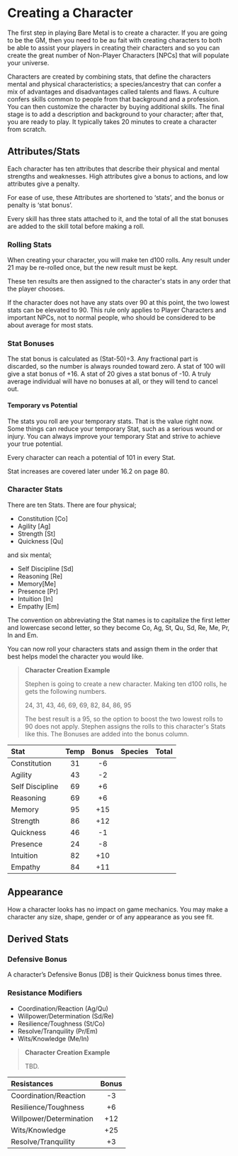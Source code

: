 # Creating a Character

The first step in playing Bare Metal is to create a character. 
If you are going to be the GM, then you need to be au fait with 
creating characters to both be able to assist your players in 
creating their characters and so you can create the great number 
of Non-Player Characters [NPCs] that will populate your universe.

Characters are created by combining stats, that define the characters 
mental and physical characteristics; a species/ancestry that can confer 
a mix of advantages and disadvantages called talents and flaws. 
A culture confers skills common to people from that background and 
a profession. You can then customize the character by buying additional 
skills. The final stage is to add a description and background to your 
character; after that, you are ready to play. It typically takes 20 minutes 
to create a character from scratch.

## Attributes/Stats

Each character has ten attributes that describe their physical and mental 
strengths and weaknesses. High attributes give a bonus to actions, and low 
attributes give a penalty.

For ease of use, these Attributes are shortened to ‘stats’, and the bonus 
or penalty is ‘stat bonus’.

Every skill has three stats attached to it, and the total of all the stat 
bonuses are added to the skill total before making a roll.

### Rolling Stats

When creating your character, you will make ten d100 rolls. Any result 
under 21 may be re-rolled once, but the new result must be kept.

These ten results are then assigned to the character's stats in any order 
that the player chooses.

If the character does not have any stats over 90 at this point, the two 
lowest stats can be elevated to 90. This rule only applies to Player 
Characters and important NPCs, not to normal people, who should be considered 
to be about average for most stats.

### Stat Bonuses

The stat bonus is calculated as (Stat-50)÷3. Any fractional part is discarded, 
so the number is always rounded toward zero. A stat of 100 will give a stat 
bonus of +16. A stat of 20 gives a stat bonus of -10. A truly average 
individual will have no bonuses at all, or they will tend to cancel out.

#### Temporary vs Potential

The stats you roll are your temporary stats. That is the value right now. 
Some things can reduce your temporary Stat, such as a serious wound or injury. 
You can always improve your temporary Stat and strive to achieve your true potential.

Every character can reach a potential of 101 in every Stat.

Stat increases are covered later under 16.2 on page 80.

### Character Stats

There are ten Stats. There are four physical; 

* Constitution [Co]
* Agility [Ag]
* Strength [St]
* Quickness [Qu] 

and six mental; 

* Self Discipline [Sd]
* Reasoning [Re]
* Memory[Me]
* Presence [Pr]
* Intuition [In]
* Empathy [Em]

The convention on abbreviating the Stat names is to capitalize the first letter 
and lowercase second letter, so they become Co, Ag, St, Qu, Sd, Re, Me, Pr, In and Em.

You can now roll your characters stats and assign them in the order that best helps 
model the character you would like.

> **Character Creation Example**
>
> Stephen is going to create a new character. Making ten d100 rolls, he gets the following numbers. 
>
> 24, 31, 43, 46, 69, 69, 82, 84, 86, 95
>
> The best result is a 95, so the option to boost the two lowest rolls to 90 does not apply. 
> Stephen assigns the rolls to this character's Stats like this. 
> The Bonuses are added into the bonus column.

| Stat | Temp | Bonus | Species | Total
|:----------------|:------:|:------:|:------:|:------:|
| Constitution      | 31   | -6   |      |      |
| Agility           | 43   | -2   |      |      |
| Self Discipline   | 69   | +6   |      |      |
| Reasoning         | 69   | +6   |      |      |
| Memory            | 95   | +15  |      |      |
| Strength          | 86   | +12  |      |      |
| Quickness         | 46   | -1   |      |      |
| Presence          | 24   | -8   |      |      |
| Intuition         | 82   | +10  |      |      |
| Empathy           | 84   | +11  |      |      |

## Appearance

How a character looks has no impact on game mechanics. 
You may make a character any size, shape, gender or of 
any appearance as you see fit.

## Derived Stats

### Defensive Bonus

A character’s Defensive Bonus [DB] is their Quickness bonus times three.

### Resistance Modifiers

* Coordination/Reaction (Ag/Qu)
* Willpower/Determination (Sd/Re)
* Resilience/Toughness (St/Co)
* Resolve/Tranquility (Pr/Em)
* Wits/Knowledge (Me/In)

> **Character Creation Example**
>
> TBD.

| Resistances              | Bonus |
|:-------------------------|:-----:|
| Coordination/Reaction    | -3   |
| Resilience/Toughness     |  +6  |
| Willpower/Determination  | +12  |
| Wits/Knowledge           | +25  |
| Resolve/Tranquility      | +3   |
